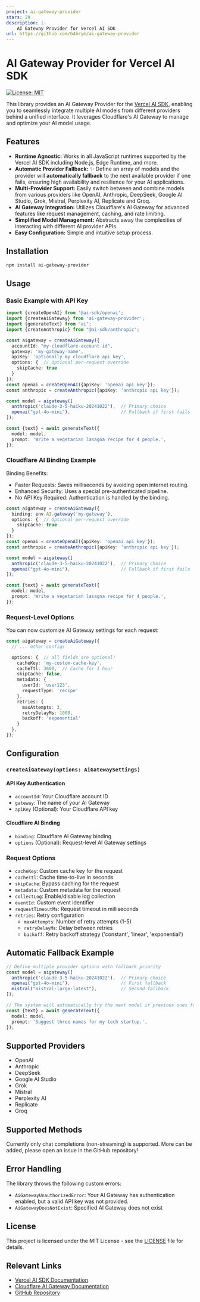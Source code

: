```yaml
---
project: ai-gateway-provider
stars: 29
description: |-
    AI Gateway Provider for Vercel AI SDK
url: https://github.com/G4brym/ai-gateway-provider
---
```


# AI Gateway Provider for Vercel AI SDK

[![License: MIT](https://img.shields.io/badge/License-MIT-yellow.svg)](https://opensource.org/licenses/MIT)

This library provides an AI Gateway Provider for the [Vercel AI SDK](https://sdk.vercel.ai/docs), enabling you to seamlessly integrate multiple AI models from different providers behind a unified interface. It leverages Cloudflare's AI Gateway to manage and optimize your AI model usage.

## Features

* **Runtime Agnostic:** Works in all JavaScript runtimes supported by the Vercel AI SDK including Node.js, Edge Runtime, and more.
* **Automatic Provider Fallback:** ✨ Define an array of models and the provider will **automatically fallback** to the next available provider if one fails, ensuring high availability and resilience for your AI applications.
* **Multi-Provider Support:** Easily switch between and combine models from various providers like OpenAI, Anthropic, DeepSeek, Google AI Studio, Grok, Mistral, Perplexity AI, Replicate and Groq.
* **AI Gateway Integration:** Utilizes Cloudflare's AI Gateway for advanced features like request management, caching, and rate limiting.
* **Simplified Model Management:** Abstracts away the complexities of interacting with different AI provider APIs.
* **Easy Configuration:** Simple and intuitive setup process.

## Installation

```bash
npm install ai-gateway-provider
```

## Usage

### Basic Example with API Key

```typescript
import {createOpenAI} from '@ai-sdk/openai';
import {createAiGateway} from 'ai-gateway-provider';
import {generateText} from "ai";
import {createAnthropic} from "@ai-sdk/anthropic";

const aigateway = createAiGateway({
  accountId: "my-cloudflare-account-id",
  gateway: 'my-gateway-name',
  apiKey: 'optionally my cloudflare api key',
  options: {  // Optional per-request override
    skipCache: true
  }
});
const openai = createOpenAI({apiKey: 'openai api key'});
const anthropic = createAnthropic({apiKey: 'anthropic api key'});

const model = aigateway([
  anthropic('claude-3-5-haiku-20241022'),  // Primary choice
  openai("gpt-4o-mini"),                   // Fallback if first fails
]);

const {text} = await generateText({
  model: model,
  prompt: 'Write a vegetarian lasagna recipe for 4 people.',
});
```

### Cloudflare AI Binding Example

Binding Benefits:
- Faster Requests: Saves milliseconds by avoiding open internet routing.
- Enhanced Security: Uses a special pre-authenticated pipeline.
- No API Key Required: Authentication is handled by the binding.

```typescript
const aigateway = createAiGateway({
  binding: env.AI.gateway('my-gateway'),
  options: {  // Optional per-request override
    skipCache: true
  }
});
const openai = createOpenAI({apiKey: 'openai api key'});
const anthropic = createAnthropic({apiKey: 'anthropic api key'});

const model = aigateway([
  anthropic('claude-3-5-haiku-20241022'),  // Primary choice
  openai("gpt-4o-mini"),                   // Fallback if first fails
]);

const {text} = await generateText({
  model: model,
  prompt: 'Write a vegetarian lasagna recipe for 4 people.',
});
```

### Request-Level Options

You can now customize AI Gateway settings for each request:

```typescript
const aigateway = createAiGateway({
  // ... other configs

  options: {  // all fields are optional!
    cacheKey: 'my-custom-cache-key',
    cacheTtl: 3600,  // Cache for 1 hour
    skipCache: false,
    metadata: {
      userId: 'user123',
      requestType: 'recipe'
    },
    retries: {
      maxAttempts: 3,
      retryDelayMs: 1000,
      backoff: 'exponential'
    }
  },
});
```

## Configuration

### `createAiGateway(options: AiGatewaySettings)`

#### API Key Authentication
* `accountId`: Your Cloudflare account ID
* `gateway`: The name of your AI Gateway
* `apiKey` (Optional): Your Cloudflare API key

#### Cloudflare AI Binding
* `binding`: Cloudflare AI Gateway binding
* `options` (Optional): Request-level AI Gateway settings

### Request Options

* `cacheKey`: Custom cache key for the request
* `cacheTtl`: Cache time-to-live in seconds
* `skipCache`: Bypass caching for the request
* `metadata`: Custom metadata for the request
* `collectLog`: Enable/disable log collection
* `eventId`: Custom event identifier
* `requestTimeoutMs`: Request timeout in milliseconds
* `retries`: Retry configuration
  * `maxAttempts`: Number of retry attempts (1-5)
  * `retryDelayMs`: Delay between retries
  * `backoff`: Retry backoff strategy ('constant', 'linear', 'exponential')

## Automatic Fallback Example

```typescript
// Define multiple provider options with fallback priority
const model = aigateway([
  anthropic('claude-3-5-haiku-20241022'),  // Primary choice
  openai("gpt-4o-mini"),                   // First fallback
  mistral("mistral-large-latest"),         // Second fallback
]);

// The system will automatically try the next model if previous ones fail
const {text} = await generateText({
  model: model,
  prompt: 'Suggest three names for my tech startup.',
});
```

## Supported Providers

* OpenAI
* Anthropic
* DeepSeek
* Google AI Studio
* Grok
* Mistral
* Perplexity AI
* Replicate
* Groq

## Supported Methods

Currently only chat completions (non-streaming) is supported.
More can be added, please open an issue in the GitHub repository!

## Error Handling

The library throws the following custom errors:

* `AiGatewayUnauthorizedError`: Your AI Gateway has authentication enabled, but a valid API key was not provided.
* `AiGatewayDoesNotExist`: Specified AI Gateway does not exist

## License

This project is licensed under the MIT License - see the [LICENSE](LICENSE) file for details.

## Relevant Links

* [Vercel AI SDK Documentation](https://sdk.vercel.ai/docs)
* [Cloudflare AI Gateway Documentation](https://developers.cloudflare.com/ai-gateway/)
* [GitHub Repository](https://github.com/G4brym/ai-gateway-provider)

